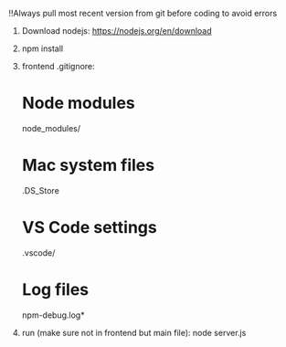 !!Always pull most recent version from git before coding to avoid errors

1. Download nodejs: https://nodejs.org/en/download
2. npm install
3. frontend .gitignore:
    # Node modules
    node_modules/

    # Mac system files
    .DS_Store

    # VS Code settings
    .vscode/

    # Log files
    npm-debug.log*
4. run (make sure not in frontend but main file):
    node server.js
